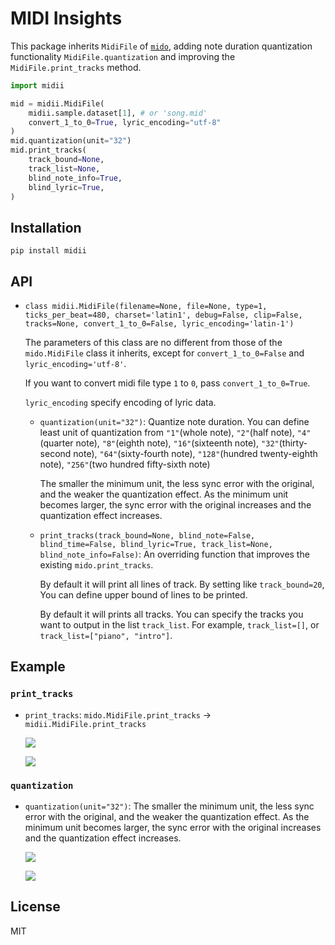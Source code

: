 # MIDI Insights

This package inherits `MidiFile` of [`mido`](https://github.com/mido/mido), adding note duration quantization functionality `MidiFile.quantization` and improving the `MidiFile.print_tracks` method.

```python
import midii

mid = midii.MidiFile(
    midii.sample.dataset[1], # or 'song.mid'
    convert_1_to_0=True, lyric_encoding="utf-8"
)
mid.quantization(unit="32")
mid.print_tracks(
    track_bound=None,
    track_list=None,
    blind_note_info=True,
    blind_lyric=True,
)
```

## Installation

```shell
pip install midii
```

## API

- `class midii.MidiFile(filename=None, file=None, type=1, ticks_per_beat=480, charset='latin1', debug=False, clip=False, tracks=None, convert_1_to_0=False, lyric_encoding='latin-1')`

    The parameters of this class are no different from those of the `mido.MidiFile` class it inherits, except for `convert_1_to_0=False` and `lyric_encoding='utf-8'`. 

    If you want to convert midi file type `1` to `0`, pass `convert_1_to_0=True`. 

    `lyric_encoding` specify encoding of lyric data.

    - `quantization(unit="32")`: Quantize note duration. You can define least unit of quantization from `"1"`(whole note), `"2"`(half note), `"4"`(quarter note), `"8"`(eighth note), `"16"`(sixteenth note), `"32"`(thirty-second note), `"64"`(sixty-fourth note), `"128"`(hundred twenty-eighth note), `"256"`(two hundred fifty-sixth note)

        The smaller the minimum unit, the less sync error with the original, and the weaker the quantization effect. As the minimum unit becomes larger, the sync error with the original increases and the quantization effect increases.

    - `print_tracks(track_bound=None, blind_note=False, blind_time=False, blind_lyric=True, track_list=None, blind_note_info=False)`: An overriding function that improves the existing `mido.print_tracks`.

        By default it will print all lines of track. By setting like `track_bound=20`, You can define upper bound of lines to be printed.

        By default it will prints all tracks. You can specify the tracks you want to output in the list `track_list`. For example, `track_list=[]`, or `track_list=["piano", "intro"]`.

## Example

### `print_tracks`

- `print_tracks`: `mido.MidiFile.print_tracks` &rarr; `midii.MidiFile.print_tracks` 

    ![](figure/print.png)

    ![](figure/print2.png)

### `quantization`

- `quantization(unit="32")`: The smaller the minimum unit, the less sync error with the original, and the weaker the quantization effect. As the minimum unit becomes larger, the sync error with the original increases and the quantization effect increases.

    ![](figure/q1.png)

    ![](figure/q2.png)

## License

MIT